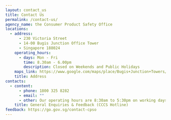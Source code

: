 ```yaml
---
layout: contact_us
title: Contact Us
permalink: /contact-us/
agency_name: the Consumer Product Safety Office
locations:
  - address:
      - 230 Victoria Street
      - 14-00 Bugis Junction Office Tower
      - Singapore 188024
    operating_hours:
      - days: Mon - Fri
        time: 8.30am - 6.00pm
        description: Closed on Weekends and Public Holidays
    maps_link: https://www.google.com/maps/place/Bugis+Junction+Towers/@1.2999657,103.8562714,15z/data=!4m5!3m4!1s0x0:0xb3cb17f62b246e40!8m2!3d1.2999657!4d103.8562714
    title: Address
contacts:
  - content:
      - phone: 1800 325 8282
      - email: ""
      - other: Our operating hours are 8:30am to 5:30pm on working days.
    title: General Enquiries & Feedback (CCCS Hotline)
feedback: https://go.gov.sg/contact-cpso
---
```

